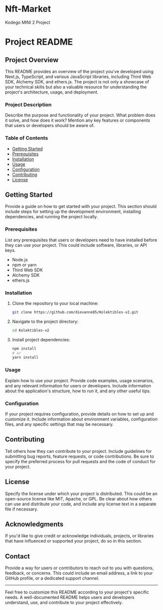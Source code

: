 # Nft-Market
Kodego  MINI 2 Project

# Project README

## Project Overview

This README provides an overview of the project you've developed using Next.js, TypeScript, and various JavaScript libraries, including Third Web SDK, Alchemy SDK, and ethers.js. The project is not only a showcase of your technical skills but also a valuable resource for understanding the project's architecture, usage, and deployment.

### Project Description

Describe the purpose and functionality of your project. What problem does it solve, and how does it work? Mention any key features or components that users or developers should be aware of.

### Table of Contents

- [Getting Started](#getting-started)
- [Prerequisites](#prerequisites)
- [Installation](#installation)
- [Usage](#usage)
- [Configuration](#configuration)
- [Contributing](#contributing)
- [License](#license)

## Getting Started

Provide a guide on how to get started with your project. This section should include steps for setting up the development environment, installing dependencies, and running the project locally.

### Prerequisites

List any prerequisites that users or developers need to have installed before they can use your project. This could include software, libraries, or API keys.

- Node.js 
- npm or yarn
- Third Web SDK
- Alchemy SDK
- ethers.js

### Installation

1. Clone the repository to your local machine:

   ```bash
   git clone https://github.com/diovanne85/Kolektibles-v2.git
   ```

2. Navigate to the project directory:

   ```bash
   cd Kolektibles-v2
   ```

3. Install project dependencies:

   ```bash
   npm install
   # or
   yarn install
   ```

### Usage

Explain how to use your project. Provide code examples, usage scenarios, and any relevant information for users or developers. Include information about the application's structure, how to run it, and any other useful tips.

### Configuration

If your project requires configuration, provide details on how to set up and customize it. Include information about environment variables, configuration files, and any specific settings that may be necessary.

## Contributing

Tell others how they can contribute to your project. Include guidelines for submitting bug reports, feature requests, or code contributions. Be sure to specify the preferred process for pull requests and the code of conduct for your project.

## License

Specify the license under which your project is distributed. This could be an open-source license like MIT, Apache, or GPL. Be clear about how others can use and distribute your code, and include any license text in a separate file if necessary.

## Acknowledgments

If you'd like to give credit or acknowledge individuals, projects, or libraries that have influenced or supported your project, do so in this section.

## Contact

Provide a way for users or contributors to reach out to you with questions, feedback, or concerns. This could include an email address, a link to your GitHub profile, or a dedicated support channel.

---

Feel free to customize this README according to your project's specific needs. A well-documented README helps users and developers understand, use, and contribute to your project effectively.
